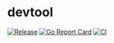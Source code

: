 # devtool

[![Release](https://img.shields.io/github/release/dewep-online/devtool.svg?style=flat-square)](https://github.com/dewep-online/devtool/releases/latest)
[![Go Report Card](https://goreportcard.com/badge/github.com/dewep-online/devtool)](https://goreportcard.com/report/github.com/dewep-online/devtool)
[![CI](https://github.com/dewep-online/devtool/actions/workflows/ci.yml/badge.svg)](https://github.com/dewep-online/devtool/actions/workflows/ci.yml)
